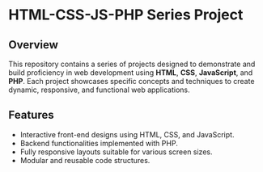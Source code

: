 # HTML-CSS-JS-PHP Series Project

## Overview
This repository contains a series of projects designed to demonstrate and build proficiency in web development using **HTML**, **CSS**, **JavaScript**, and **PHP**. Each project showcases specific concepts and techniques to create dynamic, responsive, and functional web applications.

## Features
- Interactive front-end designs using HTML, CSS, and JavaScript.
- Backend functionalities implemented with PHP.
- Fully responsive layouts suitable for various screen sizes.
- Modular and reusable code structures.
